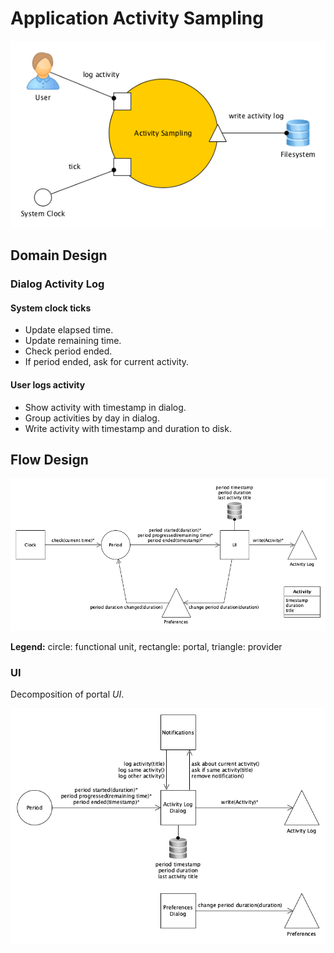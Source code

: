 # Application Activity Sampling

![Context diagram](context.png)

## Domain Design

### Dialog Activity Log

#### System clock ticks

*   Update elapsed time.
*   Update remaining time.
*   Check period ended.
*   If period ended, ask for current activity.

#### User logs activity

*   Show activity with timestamp in dialog.
*   Group activities by day in dialog.
*   Write activity with timestamp and duration to disk.

## Flow Design

![Flow Design](flow-design.png)

__Legend:__ circle: functional unit, rectangle: portal, triangle: provider

### UI

Decomposition of portal _UI_.

![Flow Design UI](flow-design-ui.png)

